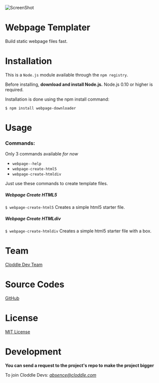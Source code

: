 ![ScreenShot](https://i.hizliresim.com/fappcvj.PNG)

# Webpage Templater

Build static webpage files fast.

# Installation

This is a `Node.js` module available through the `npm registry`.

Before installing, **download and install Node.js.** Node.js 0.10 or higher is required.

Installation is done using the npm install command:

``$ npm install webpage-downloader``

# Usage

### Commands:
Only 3 commands available *for now*

* `webpage--help`
* `webpage-create-html5`
* `webpage-create-htmldiv`

Just use these commands to create template files.

##### Webpage Create HTML5
 `$ webpage-create-html5`
Creates a simple html5 starter file. 

##### Webpage Create HTMLdiv
 `$ webpage-create-htmldiv`
Creates a simple html5 starter file with a box.

# Team
[Cloddle Dev Team](https://github.com/Cloddle-Inc)

# Source Codes

[GitHub](https://github.com/ilteralkann/webpage-templater)     

# License

[MIT License](https://github.com/ilteralkann/webpage-templater/blob/main/LICENSE.md)

# Development
**You can send a request to the project's repo to make the project bigger**

To join Cloddle Devs: *absence@cloddle.com*

